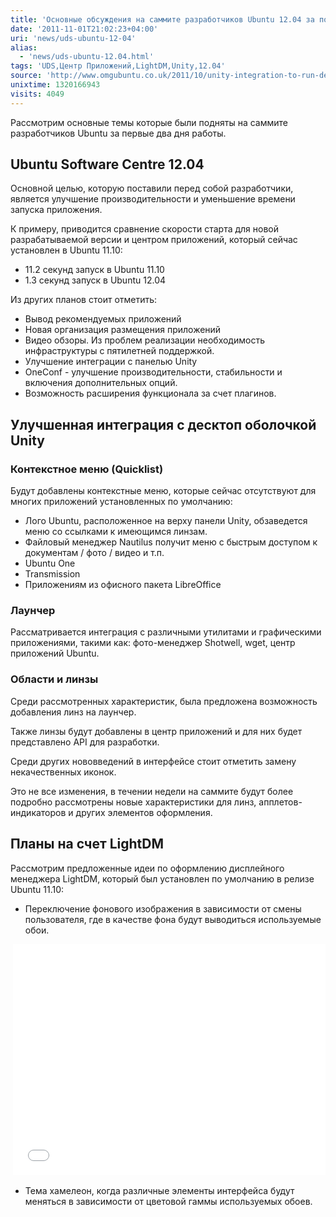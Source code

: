 ```yaml
---
title: 'Основные обсуждения на саммите разработчиков Ubuntu 12.04 за последние два дня'
date: '2011-11-01T21:02:23+04:00'
uri: 'news/uds-ubuntu-12-04'
alias: 
  - 'news/uds-ubuntu-12.04.html'
tags: 'UDS,Центр Приложений,LightDM,Unity,12.04'
source: 'http://www.omgubuntu.co.uk/2011/10/unity-integration-to-run-deeper-in-ubuntu-12-04/'
unixtime: 1320166943
visits: 4049
---
```

Рассмотрим основные темы которые были подняты на саммите разработчиков Ubuntu за первые два дня работы.

## Ubuntu Software Centre 12.04

Основной целью, которую поставили перед собой разработчики, является улучшение производительности и уменьшение времени запуска приложения.

К примеру, приводится сравнение скорости старта для новой разрабатываемой версии и центром приложений, который сейчас установлен в Ubuntu 11.10:

*   11.2 секунд запуск в Ubuntu 11.10
*   1.3 секунд запуск в Ubuntu 12.04

Из других планов стоит отметить:

*   Вывод рекомендуемых приложений
*   Новая организация размещения приложений
*   Видео обзоры. Из проблем реализации необходимость инфраструктуры с пятилетней поддержкой.
*   Улучшение интеграции с панелью Unity
*   OneConf - улучшение производительности, стабильности и включения дополнительных опций.
*   Возможность расширения функционала за счет плагинов.

## Улучшенная интеграция с десктоп оболочкой Unity

### Контекстное меню (Quicklist)

Будут добавлены контекстные меню, которые сейчас отсутствуют для многих приложений установленных по умолчанию:

*   Лого Ubuntu, расположенное на верху панели Unity, обзаведется меню со ссылками к имеющимся линзам.
*   Файловый менеджер Nautilus получит меню с быстрым доступом к документам / фото / видео и т.п.
*   Ubuntu One
*   Transmission
*   Приложениям из офисного пакета LibreOffice

### Лаунчер

Рассматривается интеграция с различными утилитами и графическими приложениями, такими как: фото-менеджер Shotwell, wget, центр приложений Ubuntu.

### Области и линзы

Среди рассмотренных характеристик, была предложена возможность добавления линз на лаунчер.

Также линзы будут добавлены в центр приложений и для них будет представлено API для разработки.

Среди других нововведений в интерфейсе стоит отметить замену некачественных иконок.

Это не все изменения, в течении недели на саммите будут более подробно рассмотрены новые характеристики для линз, апплетов-индикаторов и других элементов оформления.

## Планы на счет LightDM

Рассмотрим предложенные идеи по оформлению дисплейного менеджера LightDM, который был установлен по умолчанию в релизе Ubuntu 11.10:

*   Переключение фонового изображения в зависимости от смены пользователя, где в качестве фона будут выводиться используемые обои.

 <iframe width="500" height="369" src="//www.youtube.com/embed/seQ6C-yEpCw" frameborder="0" allowfullscreen=""></iframe>

*   Тема хамелеон, когда различные элементы интерфейса будут меняться в зависимости от цветовой гаммы используемых обоев.
